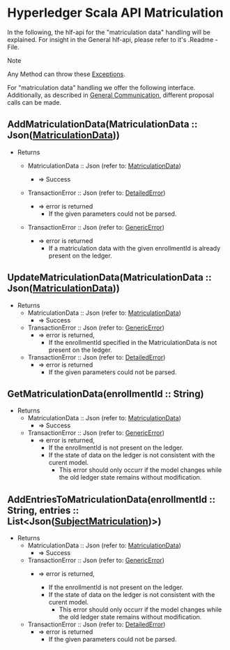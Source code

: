 # Hyperledger Scala API Matriculation

In the following, the hlf-api for the "matriculation data" handling will be explained.
For insight in the General hlf-api, please refer to it's .Readme - File.
> [!NOTE]
Any Method can throw these [Exceptions](../errors.md#Exceptions).

For "matriculation data" handling we offer the following interface. Additionally, as described in [General Communication](../general-communication.md), different proposal calls can be made.


## AddMatriculationData(MatriculationData :: Json([MatriculationData](../../chaincode/contracts/matriculation.md#MatriculationData)))
- Returns
    - MatriculationData :: Json (refer to: [MatriculationData](../../chaincode/contracts/matriculation.md#MatriculationData))
        - => Success
    - TransactionError :: Json (refer to: [DetailedError](../../chaincode/errors.md#DetailedError))
        - => error is returned
          - If the given parameters could not be parsed.
         
    - TransactionError :: Json (refer to: [GenericError](../../chaincode/errors.md#GenericError))
        - => error is returned
           - If a matriculation data with the given enrollmentId is already present on the ledger.

## UpdateMatriculationData(MatriculationData :: Json([MatriculationData](../../chaincode/contracts/matriculation.md#MatriculationData)))
- Returns
    - MatriculationData :: Json (refer to: [MatriculationData](../../chaincode/contracts/matriculation.md#MatriculationData))
        - => Success
    - TransactionError :: Json (refer to: [GenericError](../../chaincode/errors.md#GenericError))
        - => error is returned, 
          - If the enrollmentId specified in the MatriculationData is not present on the ledger.
    - TransactionError :: Json (refer to: [DetailedError](../../chaincode/errors.md#DetailedError))
        - => error is returned
          - If the given parameters could not be parsed.

## GetMatriculationData(enrollmentId :: String)
- Returns
    - MatriculationData :: Json (refer to: [MatriculationData](../../chaincode/contracts/matriculation.md#MatriculationData))
        - => Success
    - TransactionError :: Json (refer to: [GenericError](../../chaincode/errors.md#GenericError))
        - => error is returned,
          - If the enrollmentId is not present on the ledger.
          - If the state of data on the ledger is not consistent with the curent model.
            - This error should only occurr if the model changes while the old ledger state remains without modification.

## AddEntriesToMatriculationData(enrollmentId :: String, entries :: List<Json([SubjectMatriculation](../../chaincode/contracts/matriculation.md#SubjectMatriculation))>)
- Returns
    - MatriculationData :: Json (refer to: [MatriculationData](../../chaincode/contracts/matriculation.md#MatriculationData))
        - => Success
    - TransactionError :: Json (refer to: [GenericError](../../chaincode/errors.md#GenericError))
      - => error is returned,
       
        - If the enrollmentId is not present on the ledger.
        - If the state of data on the ledger is not consistent with the curent model.
          - This error should only occurr if the model changes while the old ledger state remains without modification.
    - TransactionError :: Json (refer to: [DetailedError](../../chaincode/errors.md#DetailedError))
      - => error is returned
        - If the given parameters could not be parsed.
 
